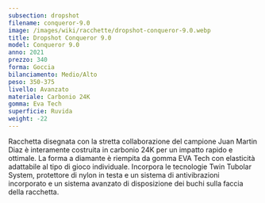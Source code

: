 ```yaml
---
subsection: dropshot
filename: conqueror-9.0
image: /images/wiki/racchette/dropshot-conqueror-9.0.webp
title: Dropshot Conqueror 9.0
model: Conqueror 9.0
anno: 2021
prezzo: 340
forma: Goccia
bilanciamento: Medio/Alto
peso: 350-375
livello: Avanzato
materiale: Carbonio 24K
gomma: Eva Tech
superficie: Ruvida
weight: -22
---
```

Racchetta disegnata con la stretta collaborazione del campione Juan Martin Diaz è interamente costruita in carbonio 24K per un impatto rapido e ottimale. La forma a diamante è riempita da gomma EVA Tech con elasticità adattabile al tipo di gioco individuale. Incorpora le tecnologie Twin Tubolar System, protettore di nylon in testa e un sistema di antivibrazioni incorporato e un sistema avanzato di disposizione dei buchi sulla faccia della racchetta.